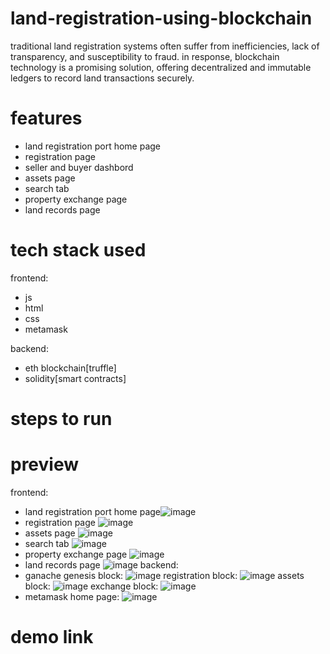 # land-registration-using-blockchain
traditional land registration systems often suffer from inefficiencies, lack of transparency, and susceptibility to fraud. in response, blockchain technology is a promising solution, offering decentralized and immutable ledgers to record land transactions securely.
# features
* land registration port home page 
* registration page
* seller and buyer dashbord
* assets page
* search tab
* property exchange page
* land records page
# tech stack used
frontend:
* js
* html
* css
* metamask

backend:
* eth blockchain[truffle]
* solidity[smart contracts]
# steps to run

# preview
frontend:
* land registration port home page![image](https://github.com/user-attachments/assets/c286e64e-9cce-4822-8866-64db05c1a552)
* registration page ![image](https://github.com/user-attachments/assets/0e7ab102-2741-426e-9226-d27eef41ff37)
* assets page ![image](https://github.com/user-attachments/assets/38d83cf2-c875-495c-8109-fb1efae3d747)
* search tab ![image](https://github.com/user-attachments/assets/bf8d7cc2-9e7d-48a1-a5bf-dd88174544af)
* property exchange page ![image](https://github.com/user-attachments/assets/ad9c35d9-8d44-4baa-9e68-fc155efe8663)
* land records page ![image](https://github.com/user-attachments/assets/6af32455-f87e-4113-9a52-6b09ef390c4a)
backend:
* ganache
  genesis block: ![image](https://github.com/user-attachments/assets/47d551f3-8bbb-413b-8b81-cb2897a9a70d)
  registration block: ![image](https://github.com/user-attachments/assets/dadcc9df-d2f8-4e41-868e-97a982823e55)
  assets block: ![image](https://github.com/user-attachments/assets/e8ed01c1-0233-489b-b105-2f040fa7eead)
  exchange block: ![image](https://github.com/user-attachments/assets/ab696542-a626-407c-962d-44bdfaa2b37c)
* metamask home page:
  ![image](https://github.com/user-attachments/assets/7dbf5172-4636-418a-b4d6-4a629d402e0a)
# demo link
